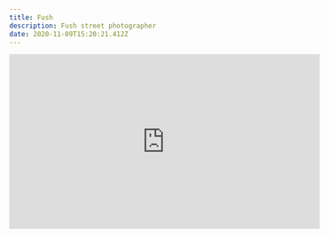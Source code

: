 ```yaml
---
title: Fush
description: Fush street photographer
date: 2020-11-09T15:20:21.412Z
---
```

<iframe width="560" height="315" src="https://www.youtube.com/embed/gFQhuULUDQc" frameborder="0" allow="accelerometer; autoplay; clipboard-write; encrypted-media; gyroscope; picture-in-picture" allowfullscreen></iframe>